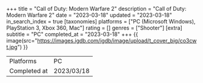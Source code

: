 +++
title = "Call of Duty: Modern Warfare 2"
description = "Call of Duty: Modern Warfare 2"
date = "2023-03-18"
updated = "2023-03-18"
in_search_index = true
[taxonomies]
platforms = ["PC (Microsoft Windows), PlayStation 3, Xbox 360, Mac"]
rating = []
genres = ["Shooter"]
[extra]
subtitle = "PC"
completed_at = "2023-03-18"
+++
{{ image(src="https://images.igdb.com/igdb/image/upload/t_cover_big/co3cwt.jpg") }}

|              |            |
| ------------ | ---------- |
| Platforms    | PC |
| Completed at | 2023/03/18 |

